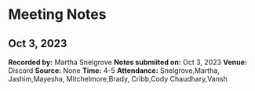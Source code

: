 # Meeting Notes 

## Oct 3, 2023 
**Recorded by:** Martha Snelgrove
**Notes submiited on:** Oct 3, 2023 
**Venue:**  Discord
**Source:** None
**Time:**  4-5
**Attendance:** Snelgrove,Martha, Jashim,Mayesha, Mitchelmore,Brady, Cribb,Cody Chaudhary,Vansh

